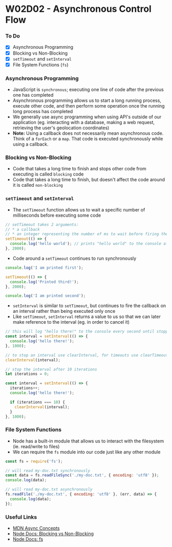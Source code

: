 # W02D02 - Asynchronous Control Flow

### To Do
* [x] Asynchronous Programming
* [x] Blocking vs Non-Blocking
* [x] `setTimeout` and `setInterval`
* [x] File System Functions (`fs`)

### Asynchronous Programming
* JavaScript is `synchronous`; executing one line of code after the previous one has completed
* Asynchronous programming allows us to start a long running process, execute other code, and then perform some operation once the running long process has completed
* We generally use async programming when using API's outside of our application (eg. interacting with a database, making a web request, retrieving the user's geolocation coordinates)
* **Note:** Using a callback does not necessarily mean asynchronous code. Think of a `forEach` or a `map`. That code is executed synchronously while using a callback.

### Blocking vs Non-Blocking
* Code that takes a long time to finish and stops other code from executing is called `blocking` code
* Code that takes a long time to finish, but doesn't affect the code around it is called `non-blocking`

### `setTimeout` and `setInterval`
* The `setTimeout` function allows us to wait a specific number of milliseconds before executing some code

```js
// setTimeout takes 2 arguments:
// * a callback
// * an integer representing the number of ms to wait before firing the callback
setTimeout(() => {
  console.log('hello world'); // prints "hello world" to the console after 2 seconds
}, 2000);
```

* Code around a `setTimeout` continues to run synchronously

```js
console.log('I am printed first');

setTimeout(() => {
  console.log('Printed third!');
}, 2000);

console.log('I am printed second');
```

* `setInterval` is similar to `setTimeout`, but continues to fire the callback on an interval rather than being executed only once
* Like `setTimeout`, `setInterval` returns a value to us so that we can later make reference to the interval (eg. in order to cancel it)

```js
// this will log "hello there!" to the console every second until stopped
const interval = setInterval(() => {
  console.log('hello there!');
}, 1000);

// to stop an interval use clearInterval, for timeouts use clearTimeout
clearInterval(interval);
```

```js
// stop the interval after 10 iterations
let iterations = 0;

const interval = setInterval(() => {
  iterations++;
  console.log('hello there!');

  if (iterations === 10) {
    clearInterval(interval);
  }
}, 1000);
```

### File System Functions
* Node has a built-in module that allows us to interact with the filesystem (ie. read/write to files)
* We can require the `fs` module into our code just like any other module

```js
const fs = require('fs');

// will read my-doc.txt synchronously
const data = fs.readFileSync('./my-doc.txt', { encoding: 'utf8' });
console.log(data);

// will read my-doc.txt asynchronously
fs.readFile('./my-doc.txt', { encoding: 'utf8' }, (err, data) => {
  console.log(data);
});
```

### Useful Links
* [MDN Async Concepts](https://developer.mozilla.org/en-US/docs/Learn/JavaScript/Asynchronous/Concepts)
* [Node Docs: Blocking vs Non-Blocking](https://nodejs.org/en/docs/guides/blocking-vs-non-blocking/)
* [Node Docs: fs](https://nodejs.org/api/fs.html)

